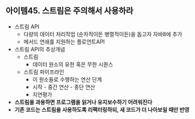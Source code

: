 ## 아이템45. 스트림은 주의해서 사용하라
* 스트림 API
	* 다량의 데이터 처리작업 (순차적이든 병렬적이든)을 돕고자 자바8에 추가
	* 메서드 연쇄를 지원하는 플로언트API
* 스트림 API의 추상개념
	* 스트림
		* 데이터 원소의 유한 혹은 무한 시퀀스
	* 스트림 파이프라인
		* 이 원소들로 수행하는 연산 단계
		* 시작 - 중간 연산 - 종단 연산
		* 지연평가
* **스트림을 과용하면 프로그램을 읽거나 유지보수하기 어려워진다**
* **기존 코드는 스트림을 사용하도록 리팩터링하되, 새 코드가 더 나아보일 때만 반영**

<!--stackedit_data:
eyJoaXN0b3J5IjpbNjU1Mzk5MTY0XX0=
-->